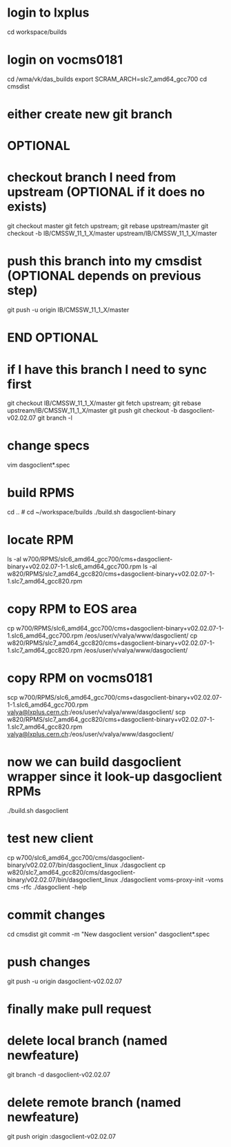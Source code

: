 # login to lxplus
cd workspace/builds
# login on vocms0181
cd /wma/vk/das_builds
export SCRAM_ARCH=slc7_amd64_gcc700
cd cmsdist
# either create new git branch

# OPTIONAL
# checkout branch I need from upstream (OPTIONAL if it does no exists)
git checkout master
git fetch upstream; git rebase upstream/master
git checkout -b IB/CMSSW_11_1_X/master upstream/IB/CMSSW_11_1_X/master
# push this branch into my cmsdist (OPTIONAL depends on previous step)
git push -u origin IB/CMSSW_11_1_X/master
# END  OPTIONAL

# if I have this branch I need to sync first
git checkout IB/CMSSW_11_1_X/master
git fetch upstream; git rebase upstream/IB/CMSSW_11_1_X/master
git push
git checkout -b dasgoclient-v02.02.07
git branch -l

# change specs
vim dasgoclient*.spec

# build RPMS
cd .. # cd ~/workspace/builds
./build.sh dasgoclient-binary

# locate RPM
ls -al w700/RPMS/slc6_amd64_gcc700/cms+dasgoclient-binary+v02.02.07-1-1.slc6_amd64_gcc700.rpm
ls -al w820/RPMS/slc7_amd64_gcc820/cms+dasgoclient-binary+v02.02.07-1-1.slc7_amd64_gcc820.rpm

# copy RPM to EOS area
cp w700/RPMS/slc6_amd64_gcc700/cms+dasgoclient-binary+v02.02.07-1-1.slc6_amd64_gcc700.rpm /eos/user/v/valya/www/dasgoclient/
cp w820/RPMS/slc7_amd64_gcc820/cms+dasgoclient-binary+v02.02.07-1-1.slc7_amd64_gcc820.rpm /eos/user/v/valya/www/dasgoclient/
# copy RPM on vocms0181
scp w700/RPMS/slc6_amd64_gcc700/cms+dasgoclient-binary+v02.02.07-1-1.slc6_amd64_gcc700.rpm valya@lxplus.cern.ch:/eos/user/v/valya/www/dasgoclient/
scp w820/RPMS/slc7_amd64_gcc820/cms+dasgoclient-binary+v02.02.07-1-1.slc7_amd64_gcc820.rpm valya@lxplus.cern.ch:/eos/user/v/valya/www/dasgoclient/


# now we can build dasgoclient wrapper since it look-up dasgoclient RPMs
./build.sh dasgoclient

# test new client
cp w700/slc6_amd64_gcc700/cms/dasgoclient-binary/v02.02.07/bin/dasgoclient_linux ./dasgoclient
cp w820/slc7_amd64_gcc820/cms/dasgoclient-binary/v02.02.07/bin/dasgoclient_linux ./dasgoclient
voms-proxy-init -voms cms -rfc
./dasgoclient -help

# commit changes
cd cmsdist
git commit -m "New dasgoclient version" dasgoclient*.spec

# push changes
git push -u origin dasgoclient-v02.02.07

# finally make pull request

# delete local branch (named newfeature)
git branch -d dasgoclient-v02.02.07
# delete remote branch (named newfeature)
git push origin :dasgoclient-v02.02.07
